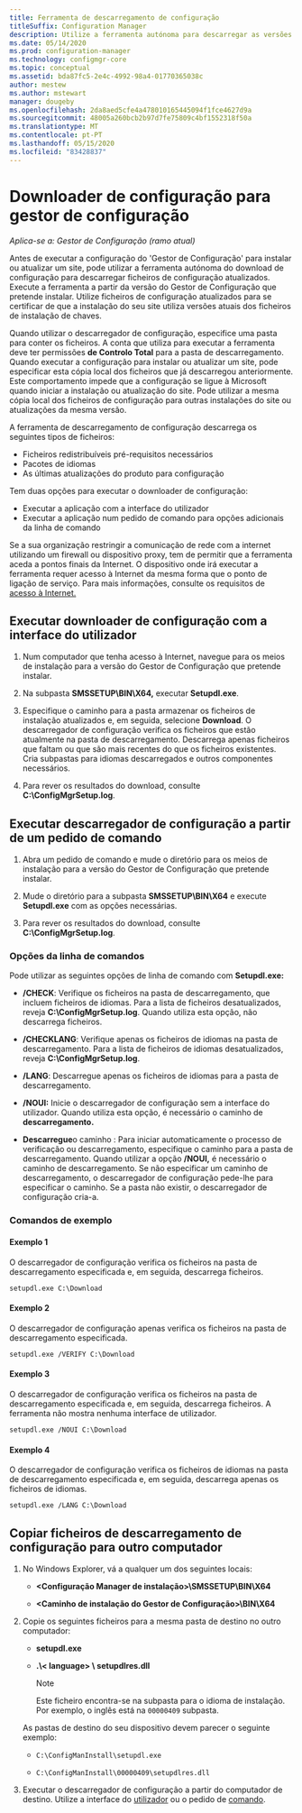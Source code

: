 ```yaml
---
title: Ferramenta de descarregamento de configuração
titleSuffix: Configuration Manager
description: Utilize a ferramenta autónoma para descarregar as versões atuais dos ficheiros de instalação de chaves para configuração.
ms.date: 05/14/2020
ms.prod: configuration-manager
ms.technology: configmgr-core
ms.topic: conceptual
ms.assetid: bda87fc5-2e4c-4992-98a4-01770365038c
author: mestew
ms.author: mstewart
manager: dougeby
ms.openlocfilehash: 2da8aed5cfe4a478010165445094f1fce4627d9a
ms.sourcegitcommit: 48005a260bcb2b97d7fe75809c4bf1552318f50a
ms.translationtype: MT
ms.contentlocale: pt-PT
ms.lasthandoff: 05/15/2020
ms.locfileid: "83428837"
---
```

# <a name="setup-downloader-for-configuration-manager"></a>Downloader de configuração para gestor de configuração

*Aplica-se a: Gestor de Configuração (ramo atual)*

Antes de executar a configuração do 'Gestor de Configuração' para instalar ou atualizar um site, pode utilizar a ferramenta autónoma do download de configuração para descarregar ficheiros de configuração atualizados. Execute a ferramenta a partir da versão do Gestor de Configuração que pretende instalar. Utilize ficheiros de configuração atualizados para se certificar de que a instalação do seu site utiliza versões atuais dos ficheiros de instalação de chaves.

Quando utilizar o descarregador de configuração, especifice uma pasta para conter os ficheiros. A conta que utiliza para executar a ferramenta deve ter permissões **de Controlo Total** para a pasta de descarregamento. Quando executar a configuração para instalar ou atualizar um site, pode especificar esta cópia local dos ficheiros que já descarregou anteriormente. Este comportamento impede que a configuração se ligue à Microsoft quando iniciar a instalação ou atualização do site. Pode utilizar a mesma cópia local dos ficheiros de configuração para outras instalações do site ou atualizações da mesma versão.

A ferramenta de descarregamento de configuração descarrega os seguintes tipos de ficheiros:

- Ficheiros redistribuíveis pré-requisitos necessários
- Pacotes de idiomas
- As últimas atualizações do produto para configuração

Tem duas opções para executar o downloader de configuração:

- Executar a aplicação com a interface do utilizador
- Executar a aplicação num pedido de comando para opções adicionais da linha de comando

Se a sua organização restringir a comunicação de rede com a internet utilizando um firewall ou dispositivo proxy, tem de permitir que a ferramenta aceda a pontos finais da Internet. O dispositivo onde irá executar a ferramenta requer acesso à Internet da mesma forma que o ponto de ligação de serviço. Para mais informações, consulte os requisitos de [acesso à Internet.](../../../plan-design/network/internet-endpoints.md#bkmk_scp)<!-- SCCMDocs#677 -->

## <a name="run-setup-downloader-with-the-user-interface"></a><a name="bkmk_ui"></a>Executar downloader de configuração com a interface do utilizador

1. Num computador que tenha acesso à Internet, navegue para os meios de instalação para a versão do Gestor de Configuração que pretende instalar.

1. Na subpasta **SMSSETUP\BIN\X64,** executar **Setupdl.exe**.

1. Especifique o caminho para a pasta armazenar os ficheiros de instalação atualizados e, em seguida, selecione **Download**. O descarregador de configuração verifica os ficheiros que estão atualmente na pasta de descarregamento. Descarrega apenas ficheiros que faltam ou que são mais recentes do que os ficheiros existentes. Cria subpastas para idiomas descarregados e outros componentes necessários.

1. Para rever os resultados do download, consulte **C:\ConfigMgrSetup.log**.

## <a name="run-setup-downloader-from-a-command-prompt"></a><a name="bkmk_cmd"></a>Executar descarregador de configuração a partir de um pedido de comando

1. Abra um pedido de comando e mude o diretório para os meios de instalação para a versão do Gestor de Configuração que pretende instalar.

1. Mude o diretório para a subpasta **SMSSETUP\BIN\X64** e execute **Setupdl.exe** com as opções necessárias.

1. Para rever os resultados do download, consulte **C:\ConfigMgrSetup.log**.

### <a name="command-line-options"></a>Opções da linha de comandos

Pode utilizar as seguintes opções de linha de comando com **Setupdl.exe:**

- **/CHECK**: Verifique os ficheiros na pasta de descarregamento, que incluem ficheiros de idiomas. Para a lista de ficheiros desatualizados, reveja **C:\ConfigMgrSetup.log**. Quando utiliza esta opção, não descarrega ficheiros.

- **/CHECKLANG**: Verifique apenas os ficheiros de idiomas na pasta de descarregamento. Para a lista de ficheiros de idiomas desatualizados, reveja **C:\ConfigMgrSetup.log**.

- **/LANG**: Descarregue apenas os ficheiros de idiomas para a pasta de descarregamento.

- **/NOUI:** Inicie o descarregador de configuração sem a interface do utilizador. Quando utiliza esta opção, é necessário o caminho de **descarregamento.**

- **Descarregue**o caminho : Para iniciar automaticamente o processo de verificação ou descarregamento, especifique o caminho para a pasta de descarregamento. Quando utilizar a opção **/NOUI,** é necessário o caminho de descarregamento. Se não especificar um caminho de descarregamento, o descarregador de configuração pede-lhe para especificar o caminho. Se a pasta não existir, o descarregador de configuração cria-a.

### <a name="example-commands"></a>Comandos de exemplo

#### <a name="example-1"></a>Exemplo 1

O descarregador de configuração verifica os ficheiros na pasta de descarregamento especificada e, em seguida, descarrega ficheiros.

`setupdl.exe C:\Download`

#### <a name="example-2"></a>Exemplo 2

O descarregador de configuração apenas verifica os ficheiros na pasta de descarregamento especificada.

`setupdl.exe /VERIFY C:\Download`

#### <a name="example-3"></a>Exemplo 3

O descarregador de configuração verifica os ficheiros na pasta de descarregamento especificada e, em seguida, descarrega ficheiros. A ferramenta não mostra nenhuma interface de utilizador.

`setupdl.exe /NOUI C:\Download`

#### <a name="example-4"></a>Exemplo 4

O descarregador de configuração verifica os ficheiros de idiomas na pasta de descarregamento especificada e, em seguida, descarrega apenas os ficheiros de idiomas.

`setupdl.exe /LANG C:\Download`

## <a name="copy-setup-downloader-files-to-another-computer"></a><a name="bkmk_cp-files"></a>Copiar ficheiros de descarregamento de configuração para outro computador

1. No Windows Explorer, vá a qualquer um dos seguintes locais:

    - **&lt;Configuração Manager de instalação>\SMSSETUP\BIN\X64**

    - **&lt;Caminho de instalação do Gestor de Configuração>\BIN\X64**

1. Copie os seguintes ficheiros para a mesma pasta de destino no outro computador:

    - **setupdl.exe**

    - **.\\&lt; language> \\ setupdlres.dll**

        > [!NOTE]
        > Este ficheiro encontra-se na subpasta para o idioma de instalação. Por exemplo, o inglês está na `00000409` subpasta.

    As pastas de destino do seu dispositivo devem parecer o seguinte exemplo:

    - `C:\ConfigManInstall\setupdl.exe`

    - `C:\ConfigManInstall\00000409\setupdlres.dll`

1. Executar o descarregador de configuração a partir do computador de destino. Utilize a interface do [utilizador](#bkmk_ui) ou o pedido de [comando](#bkmk_cmd).

